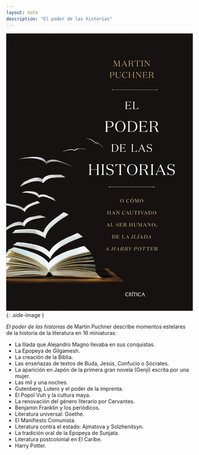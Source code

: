 ```yaml
---
layout: note
description: "El poder de las historias"
---
```


![El poder de las historias][1]
{: .side-image }

*El poder de las historias* de Martin Puchner describe momentos estelares de la
historia de la literatura en 16 miniaturas:

- La Ilíada que Alejandro Magno llevaba en sus conquistas.
- La Epopeya de Gilgamesh.
- La creación de la Biblia.
- Las enseñazas de textos de Buda, Jesús, Confucio o Sócrates.
- La aparición en Japón de la primera gran novela (Genji) escrita por una mujer.
- Las mil y una noches.
- Gutenberg, Lutero y el poder de la imprenta.
- El Popol Vuh y la cultura maya.
- La renovación del género literario por Cervantes.
- Benjamin Franklin y los periódicos.
- Literatura universal: Goethe.
- El Manifiesto Comunista.
- Literatura contra el estado: Ajmatova y Solzhenitsyn.
- La tradición oral de la Epopeya de Sunjata.
- Literatura postcolonial en El Caribe.
- Harry Potter.


[1]: /assets/images/notes/el-poder-de-las-historias.jpg
